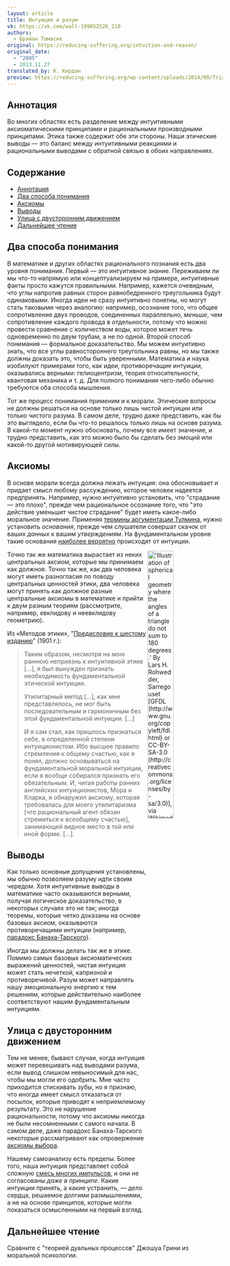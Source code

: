 ```yaml
---
layout: article
title: Интуиция и разум
vk: https://vk.com/wall-199052526_210
authors:
  - Брайан Томасик
original: https://reducing-suffering.org/intuition-and-reason/
original_date:
  - "2005"
  - 2013.11.27
translated_by: К. Кирдан
preview: https://reducing-suffering.org/wp-content/uploads/2014/09/Triangles_spherical_geometry.jpg
---
```

<h2 id="1">Аннотация</h2>

Во многих областях есть разделение между интуитивными аксиоматическими принципами и рациональными производными принципами. Этика также содержит обе эти стороны. Наши этические выводы — это баланс между интуитивными реакциями и рациональными выводами с обратной связью в обоих направлениях.

## Содержание

- [Аннотация](#1)
- [Два способа понимания](#2)
- [Аксиомы](#3)
- [Выводы](#4)
- [Улица с двусторонним движением](#5)
- [Дальнейшее чтение](#6)

<h2 id="2">Два способа понимания</h2>

В математике и других областях рационального познания есть два уровня понимания. Первый — это интуитивное знание. Переживаем ли мы что-то напрямую или концептуализируем на примере, интуитивные факты просто кажутся правильными. Например, кажется очевидным, что углы напротив равных сторон равнобедренного треугольника будут одинаковыми. Иногда идеи не сразу интуитивно понятны, но могут стать таковыми через аналогию: например, осознание того, что общее сопротивление двух проводов, соединенных параллельно, _меньше_, чем сопротивление каждого провода в отдельности, потому что можно провести сравнение с количеством воды, которое может течь одновременно по двум трубам, а не по одной. Второй способ понимания — формальное доказательство. Мы можем интуитивно знать, что все углы равностороннего треугольника равны, но мы также должны доказать это, чтобы быть уверенными. Математика и наука изобилуют примерами того, как идеи, противоречащие интуиции, оказывались верными: гелиоцентризм, теория относительности, квантовая механика и т. д. Для полного понимания чего-либо обычно требуются оба способа мышления.

Тот же процесс понимания применим и к морали. Этические вопросы не должны решаться на основе только лишь чистой интуиции или только чистого разума. В самом деле, трудно даже представить, как бы это выглядело, если бы что-то решалось только лишь на основе разума. В какой-то момент нужно обосновать, почему все имеет значение, и трудно представить, как это можно было бы сделать без эмоций или какой-то другой мотивирующей силы.

<h2 id="3">Аксиомы</h2>

В основе морали всегда должна лежать интуиция: она обосновывает и придает смысл любому рассуждению, которое человек надеется предпринять. Например, нужно интуитивно установить, что "страдание — это плохо", прежде чем рациональное осознание того, что "это действие уменьшит чистое страдание" будет иметь какое-либо моральное значение. Применяя [термины аргументации Тулмина](http://changingminds.org/disciplines/argument/making_argument/toulmin.htm), нужно установить _основания_, прежде чем слушатели совершат скачок от ваших _данных_ к вашим _утверждениям_. На фундаментальном уровне такие основания [наиболее вероятно](https://en.wikipedia.org/wiki/Foundationalism) происходят от интуиции.

<img src="https://reducing-suffering.org/wp-content/uploads/2014/09/Triangles_spherical_geometry.jpg" title="'Illustration of spherical geometry where the angles of a triangle do not sum to 180 degrees.' By Lars H. Rohwedder, Sarregouset [GFDL (http://www.gnu.org/copyleft/fdl.html) or CC-BY-SA-3.0 (http://creativecommons.org/licenses/by-sa/3.0)], via Wikimedia Commons: https://commons.wikimedia.org/wiki/File:Triangles_(spherical_geometry).jpg" width="35%" height="40%" align="right"/>
Точно так же математика вырастает из неких центральных аксиом, которые мы принимаем как должное. Точно так же, как два человека могут иметь разногласия по поводу центральных ценностей этики, два человека могут принять как должное разные центральные аксиомы в математике и прийти к двум разным теориям (рассмотрите, например, евклидову и неевклидову геометрию).

Из «Методов этики», "[Предисловие к шестому изданию](http://www.laits.utexas.edu/poltheory/sidgwick/me/me.preface.s06.html)" (1901 г.):

> Таким образом, несмотря на мою раннюю неприязнь к интуитивной этике [...], я был вынужден признать необходимость фундаментальной этической интуиции.
>
> Утилитарный метод [...], как мне представлялось, не мог быть последовательным и гармоничным без этой фундаментальной интуиции. [...]
>
> И я сам стал, как пришлось признаться себе, в определенной степени интуиционистом. Ибо высшее правило стремления к общему счастью, как я понял, должно основываться на фундаментальной моральной интуиции, если я вообще собирался признать его обязательным. И, читая работы ранних английских интуиционистов, Мора и Кларка, я обнаружил аксиому, которая требовалась для моего утилитаризма [что рациональный агент обязан стремиться к всеобщему счастью], занимающей видное место в той или иной форме. [...].

<h2 id="4">Выводы</h2>

Как только основные допущения установлены, мы обычно позволяем разуму идти своим чередом. Хотя интуитивные выводы в математике часто оказываются верными, получая логическое доказательство, в некоторых случаях это не так; иногда теоремы, которые четко доказаны на основе базовых аксиом, оказываются противоречащими интуиции (например, [парадокс Банаха-Тарского](https://ru.wikipedia.org/wiki/Парадокс_Банаха_—_Тарского)).

Иногда мы должны делать так же в этике. Помимо самых базовых аксиоматических выражений ценностей, чистая интуиция может стать нечеткой, капризной и противоречивой. Разум может направлять нашу эмоциональную энергию к тем решениям, которые действительно наиболее соответствуют нашим фундаментальным интуициям.

<h2 id="5">Улица с двусторонним движением</h2>

Тем не менее, бывают случаи, когда интуиция может перевешивать над выводами разума, если вывод слишком невыносимый для нас, чтобы мы могли его одобрить. Мне часто приходится стискивать зубы, но я признаю, что иногда имеет смысл отказаться от посылок, которые приводят к неприемлемому результату. Это не нарушение рациональности, потому что аксиомы никогда не были несомненными с самого начала. В самом деле, даже парадокс Банаха-Тарского некоторые рассматривают как опровержение [аксиомы выбора](https://ru.wikipedia.org/wiki/Аксиома_выбора).

Нашему самоанализу есть пределы. Более того, наша интуиция представляет собой сложную [смесь многих импульсов](https://vk.com/@reducing_suffering-eliezer-yudkowsky-thou-art-godshatter), и они не согласованы _даже в принципе_. Какие интуиции принять, а какие устранить, — дело сердца, решаемое долгими размышлениями, а не на основе принципов, которые могли показаться осмысленными на первый взгляд.

<h2 id="6">Дальнейшее чтение</h2>

Сравните с "теорией дуальных процессов" Джошуа Грини из моральной психологии.